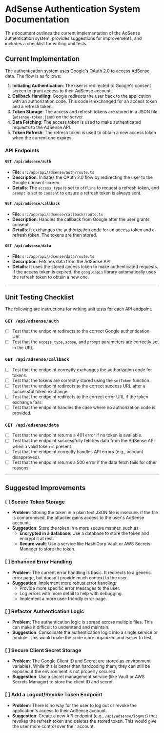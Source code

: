 # AdSense Authentication System Documentation

This document outlines the current implementation of the AdSense authentication system, provides suggestions for improvements, and includes a checklist for writing unit tests.

## Current Implementation

The authentication system uses Google's OAuth 2.0 to access AdSense data. The flow is as follows:

1.  **Initiating Authentication**: The user is redirected to Google's consent screen to grant access to their AdSense account.
2.  **Callback Handling**: Google redirects the user back to the application with an authorization code. This code is exchanged for an access token and a refresh token.
3.  **Token Storage**: The access and refresh tokens are stored in a JSON file (`adsense-token.json`) on the server.
4.  **Data Fetching**: The access token is used to make authenticated requests to the AdSense API.
5.  **Token Refresh**: The refresh token is used to obtain a new access token when the current one expires.

### API Endpoints

#### `GET /api/adsense/auth`

*   **File**: `src/app/api/adsense/auth/route.ts`
*   **Description**: Initiates the OAuth 2.0 flow by redirecting the user to the Google consent screen.
*   **Details**: The `access_type` is set to `offline` to request a refresh token, and `prompt` is set to `consent` to ensure a refresh token is always sent.

#### `GET /api/adsense/callback`

*   **File**: `src/app/api/adsense/callback/route.ts`
*   **Description**: Handles the callback from Google after the user grants consent.
*   **Details**: It exchanges the authorization code for an access token and a refresh token. The tokens are then stored.

#### `GET /api/adsense/data`

*   **File**: `src/app/api/adsense/data/route.ts`
*   **Description**: Fetches data from the AdSense API.
*   **Details**: It uses the stored access token to make authenticated requests. If the access token is expired, the `googleapis` library automatically uses the refresh token to obtain a new one.

---

## Unit Testing Checklist

The following are instructions for writing unit tests for each API endpoint.

### `GET /api/adsense/auth`

*   [ ] Test that the endpoint redirects to the correct Google authentication URL.
*   [ ] Test that the `access_type`, `scope`, and `prompt` parameters are correctly set in the URL.

### `GET /api/adsense/callback`

*   [ ] Test that the endpoint correctly exchanges the authorization code for tokens.
*   [ ] Test that the tokens are correctly stored using the `setToken` function.
*   [ ] Test that the endpoint redirects to the correct success URL after a successful token exchange.
*   [ ] Test that the endpoint redirects to the correct error URL if the token exchange fails.
*   [ ] Test that the endpoint handles the case where no authorization code is provided.

### `GET /api/adsense/data`

*   [ ] Test that the endpoint returns a 401 error if no token is available.
*   [ ] Test that the endpoint successfully fetches data from the AdSense API when a valid token is present.
*   [ ] Test that the endpoint correctly handles API errors (e.g., account disapproved).
*   [ ] Test that the endpoint returns a 500 error if the data fetch fails for other reasons.

---

## Suggested Improvements

### [ ] Secure Token Storage

*   **Problem**: Storing the token in a plain text JSON file is insecure. If the file is compromised, the attacker gains access to the user's AdSense account.
*   **Suggestion**: Store the token in a more secure manner, such as:
    *   **Encrypted in a database**: Use a database to store the token and encrypt it at rest.
    *   **Secure vault**: Use a service like HashiCorp Vault or AWS Secrets Manager to store the token.

### [ ] Enhanced Error Handling

*   **Problem**: The current error handling is basic. It redirects to a generic error page, but doesn't provide much context to the user.
*   **Suggestion**: Implement more robust error handling:
    *   Provide more specific error messages to the user.
    *   Log errors with more detail to help with debugging.
    *   Implement a more user-friendly error page.

### [ ] Refactor Authentication Logic

*   **Problem**: The authentication logic is spread across multiple files. This can make it difficult to understand and maintain.
*   **Suggestion**: Consolidate the authentication logic into a single service or module. This would make the code more organized and easier to test.

### [ ] Secure Client Secret Storage

*   **Problem**: The Google Client ID and Secret are stored as environment variables. While this is better than hardcoding them, they can still be exposed if the environment is not properly secured.
*   **Suggestion**: Use a secret management service (like Vault or AWS Secrets Manager) to store the client ID and secret.

### [ ] Add a Logout/Revoke Token Endpoint

*   **Problem**: There is no way for the user to log out or revoke the application's access to their AdSense account.
*   **Suggestion**: Create a new API endpoint (e.g., `/api/adsense/logout`) that revokes the refresh token and deletes the stored token. This would give the user more control over their account.
